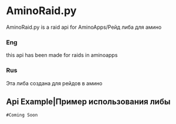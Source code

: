 # AminoRaid.py
AminoRaid.py is a raid api for AminoApps/Рейд либа для амино

### Eng
this api has been made for raids in aminoapps

### Rus
Эта либа создана для рейдов в амино

## Api Example|Пример использования либы
```python3
#Coming Soon
```
